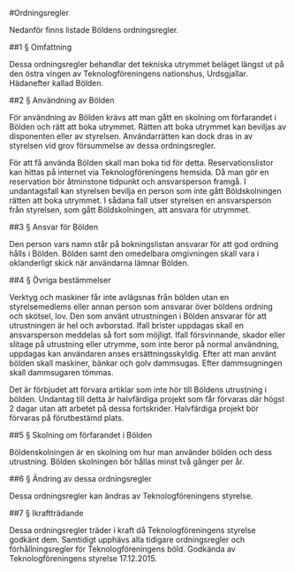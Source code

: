 #Ordningsregler

Nedanför finns listade Böldens ordningsregler.

##1 § Omfattning

Dessa ordningsregler behandlar det tekniska utrymmet beläget längst ut på den östra vingen av Teknologföreningens nationshus, Urdsgjallar. Hädanefter kallad Bölden.

##2 § Användning av Bölden

För användning av Bölden krävs att man gått en skolning om förfarandet i Bölden och rätt att boka utrymmet. Rätten att boka utrymmet kan beviljas av disponenten eller av styrelsen. Användarrätten kan dock dras in av styrelsen vid grov försummelse av dessa ordningsregler.

För att få använda Bölden skall man boka tid för detta. Reservationslistor kan hittas på internet via Teknologföreningens hemsida. Då man gör en reservation bör åtminstone tidpunkt och ansvarsperson framgå. I undantagsfall kan styrelsen bevilja en person som inte gått Böldskolningen rätten att boka utrymmet. I sådana fall utser styrelsen en ansvarsperson från styrelsen, som gått Böldskolningen, att ansvara för utrymmet.

##3 § Ansvar för Bölden

Den person vars namn står på bokningslistan ansvarar för att god ordning hålls i Bölden. Bölden samt den omedelbara omgivningen skall vara i oklanderligt skick när användarna lämnar Bölden.

##4 § Övriga bestämmelser

Verktyg och maskiner får inte avlägsnas från bölden utan en styrelsemedlems eller annan person som ansvarar över böldens ordning och skötsel, lov. Den som använt utrustningen i Bölden ansvarar för att utrustningen är hel och avborstad. Ifall brister uppdagas skall en ansvarsperson meddelas så fort som möjligt. Ifall försvinnande, skador eller slitage på utrustning eller utrymme, som inte beror på normal användning, uppdagas kan användaren anses ersättningsskyldig. Efter att man använt bölden skall maskiner, bänkar och golv dammsugas. Efter dammsugningen skall dammsugaren tömmas.

Det är förbjudet att förvara artiklar som inte hör till Böldens utrustning i bölden. Undantag till detta är halvfärdiga projekt som får förvaras där högst 2 dagar utan att arbetet på dessa fortskrider. Halvfärdiga projekt bör förvaras på förutbestämd plats.

##5 § Skolning om förfarandet i Bölden

Böldenskolningen är en skolning om hur man använder bölden och dess utrustning. Bölden skolningen bör hållas minst två gånger per år.

##6 § Ändring av dessa ordningsregler

Dessa ordningsregler kan ändras av Teknologföreningens styrelse.

##7 § Ikraftträdande

Dessa ordningsregler träder i kraft då Teknologföreningens styrelse godkänt dem. Samtidigt upphävs alla tidigare ordningsregler och förhållningsregler för Teknologföreningens böld. Godkända av Teknologföreningens styrelse 17.12.2015.

